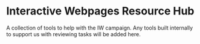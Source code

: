 # Interactive Webpages Resource Hub

A collection of tools to help with the IW campaign. Any tools built internally to support us with reviewing tasks will be added here.
